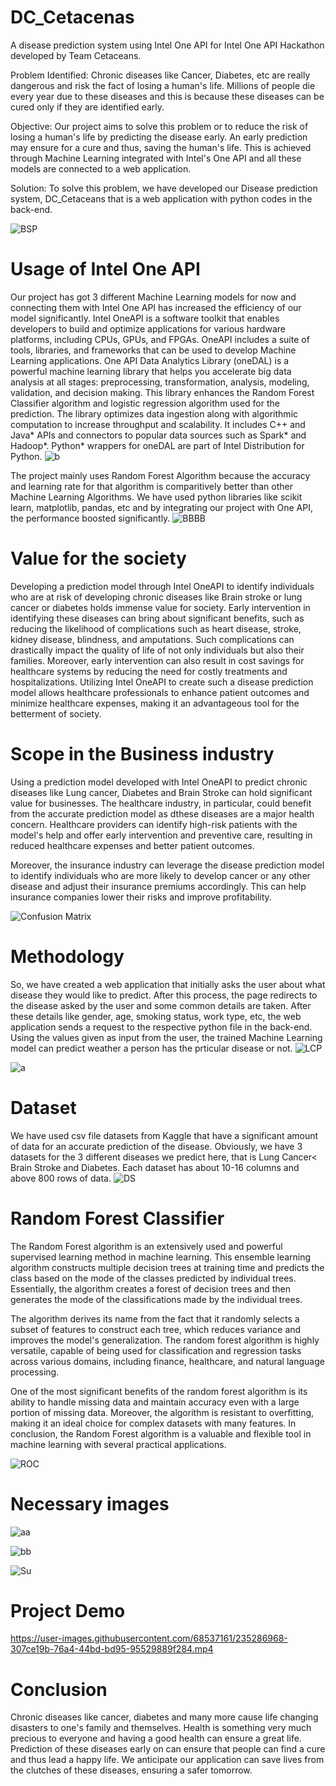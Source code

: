 # DC_Cetacenas
A disease prediction system using Intel One API for Intel One API Hackathon developed by Team Cetaceans. 

Problem Identified: Chronic diseases like Cancer, Diabetes, etc are really dangerous and risk the fact of losing a human's life. Millions of people die every year due to these diseases and this is because these diseases can be cured only if they are identified early. 

Objective: Our project aims to solve this problem or to reduce the risk of losing a human's life by predicting the disease early. An early prediction may ensure for a cure and thus, saving the human's life. This is achieved through Machine Learning integrated with Intel's One API and all these models are connected to a web application.

Solution: To solve this problem, we have developed our Disease prediction system, DC_Cetaceans that is a web application with python codes in the back-end.

![BSP](https://user-images.githubusercontent.com/68537161/235277152-be31d045-28a1-4b19-a584-45c51da1d0d4.png)

# Usage of Intel One API 
Our project has got 3 different Machine Learning models for now and connecting them with Intel One API has increased the efficiency of our model significantly. Intel OneAPI is a software toolkit that enables developers to build and optimize applications for various hardware platforms, including CPUs, GPUs, and FPGAs. OneAPI includes a suite of tools, libraries, and frameworks that can be used to develop Machine Learning applications. One API Data Analytics Library (oneDAL) is a powerful machine learning library that helps you accelerate big data analysis at all stages: preprocessing, transformation, analysis, modeling, validation, and decision making. This library enhances the Random Forest Classifier algorithm and logistic regression algorithm used for the prediction. The library optimizes data ingestion along with algorithmic computation to increase throughput and scalability. It includes C++ and Java* APIs and connectors to popular data sources such as Spark* and Hadoop*. Python* wrappers for oneDAL are part of Intel Distribution for Python.
![b](https://user-images.githubusercontent.com/68537161/235277444-f364da77-bed2-4d88-8ad3-39e10010c3e9.jpeg)

The project mainly uses Random Forest Algorithm because the accuracy and learning rate for that algorithm is comparitively better than other Machine Learning Algorithms. We have used python libraries like scikit learn, matplotlib, pandas, etc and by integrating our project with One API, the performance boosted significantly.
![BBBB](https://user-images.githubusercontent.com/68537161/235277583-13a25f6d-704e-4845-851f-37355d9e5431.png)

# Value for the society

Developing a prediction model through Intel OneAPI to identify individuals who are at risk of developing chronic diseases like Brain stroke or lung cancer or diabetes holds immense value for society. Early intervention in identifying these diseases can bring about significant benefits, such as reducing the likelihood of complications such as heart disease, stroke, kidney disease, blindness, and amputations. Such complications can drastically impact the quality of life of not only individuals but also their families. Moreover, early intervention can also result in cost savings for healthcare systems by reducing the need for costly treatments and hospitalizations. Utilizing Intel OneAPI to create such a disease prediction model allows healthcare professionals to enhance patient outcomes and minimize healthcare expenses, making it an advantageous tool for the betterment of society.

# Scope in the Business industry

Using a prediction model developed with Intel OneAPI to predict chronic diseases like Lung cancer, Diabetes and Brain Stroke can hold significant value for businesses. The healthcare industry, in particular, could benefit from the accurate prediction model as dthese diseases are a major health concern. Healthcare providers can identify high-risk patients with the model's help and offer early intervention and preventive care, resulting in reduced healthcare expenses and better patient outcomes.

Moreover, the insurance industry can leverage the disease prediction model to identify individuals who are more likely to develop cancer or any other disease and adjust their insurance premiums accordingly. This can help insurance companies lower their risks and improve profitability.

![Confusion Matrix](https://user-images.githubusercontent.com/68537161/235278204-44c9a903-59e3-4c0a-bded-1bc528e6d647.png)

# Methodology

So, we have created a web application that initially asks the user about what disease they would like to predict. After this process, the page redirects to the disease asked by the user and some common details are taken. After these details like gender, age, smoking status, work type, etc, the web application sends a request to the respective python file in the back-end. Using the values given as input from the user, the trained Machine Learning model can predict weather a person has the prticular disease or not. 
![LCP](https://user-images.githubusercontent.com/68537161/235278341-afc7efb6-d6d4-4674-858b-ae5699fa8b19.png)

![a](https://user-images.githubusercontent.com/68537161/235277439-f5d3a6f2-b25a-46ca-ab1d-9b618871faca.jpeg)

# Dataset
We have used csv file datasets from Kaggle that have a significant amount of data for an accurate prediction of the disease. Obviously, we have 3 datasets for the 3 different diseases we predict here, that is Lung Cancer< Brain Stroke and Diabetes. Each dataset has about 10-16 columns and above 800 rows of data. 
![DS](https://user-images.githubusercontent.com/68537161/235278701-87a64e77-a53d-44a3-8193-adf979e628b2.png)

# Random Forest Classifier
The Random Forest algorithm is an extensively used and powerful supervised learning method in machine learning. This ensemble learning algorithm constructs multiple decision trees at training time and predicts the class based on the mode of the classes predicted by individual trees. Essentially, the algorithm creates a forest of decision trees and then generates the mode of the classifications made by the individual trees.

The algorithm derives its name from the fact that it randomly selects a subset of features to construct each tree, which reduces variance and improves the model's generalization. The random forest algorithm is highly versatile, capable of being used for classification and regression tasks across various domains, including finance, healthcare, and natural language processing.

One of the most significant benefits of the random forest algorithm is its ability to handle missing data and maintain accuracy even with a large portion of missing data. Moreover, the algorithm is resistant to overfitting, making it an ideal choice for complex datasets with many features. In conclusion, the Random Forest algorithm is a valuable and flexible tool in machine learning with several practical applications.


![ROC](https://user-images.githubusercontent.com/68537161/235278837-70070e96-3a1e-473e-b924-fc61dad7ef90.png)

# Necessary images

![aa](https://user-images.githubusercontent.com/68537161/235279871-6f2774d9-f879-45a7-b70e-bdbfe2de2ee5.png)


![bb](https://user-images.githubusercontent.com/68537161/235279872-67447acb-fa02-4a7d-aba4-f8ff7c0ff399.png)


![Su](https://user-images.githubusercontent.com/68537161/235280832-09a0ac3f-69c0-489a-834f-91137a4ce524.png)

# Project Demo
https://user-images.githubusercontent.com/68537161/235286968-307ce19b-76a4-44bd-bd95-95529889f284.mp4


# Conclusion

Chronic diseases like cancer, diabetes and many more cause life changing disasters to one's family and themselves. Health is something very much precious to everyone and having a good health can ensure a great life. Prediction of these diseases early on can ensure that people can find a cure and thus lead a happy life. We anticipate our application can save lives from the clutches of these diseases, ensuring a safer tomorrow.
